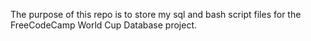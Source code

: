 The purpose of this repo is to store my sql and bash script files for the FreeCodeCamp World Cup Database project.
